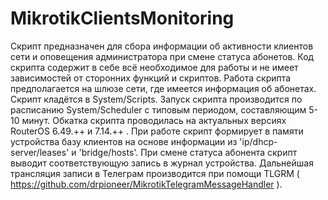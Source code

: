 # MikrotikClientsMonitoring
Скрипт предназначен для сбора информации об активности клиентов сети и оповещения администратора при смене статуса абонетов. Код скрипта содержит в себе всё необходимое для работы и не имеет зависимостей от сторонних функций и скриптов. Работа скрипта предполагается на шлюзе сети, где имеется информация об абонетах. Скрипт кладётся в System/Scripts. Запуск скрипта производится по расписанию System/Scheduler с типовым периодом, составляющим 5-10 минут. Обкатка скрипта проводилась на актуальных версиях RouterOS 6.49.++ и 7.14.++ . При работе скрипт формирует в памяти устройства базу клиентов на основе информации из 'ip/dhcp-server/leases' и 'bridge/hosts'. При смене статуса абонента скрипт выводит соответствующую запись в журнал устройства. Дальнейшая трансляция записи в Телеграм производится при помощи TLGRM ( https://github.com/drpioneer/MikrotikTelegramMessageHandler ).
